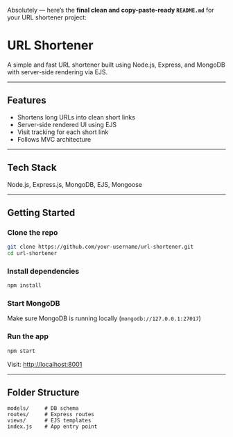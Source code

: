 Absolutely — here’s the **final clean and copy-paste-ready `README.md`** for your URL shortener project:


# URL Shortener

A simple and fast URL shortener built using Node.js, Express, and MongoDB with server-side rendering via EJS.

---

## Features
- Shortens long URLs into clean short links
- Server-side rendered UI using EJS
- Visit tracking for each short link
- Follows MVC architecture

---

## Tech Stack
Node.js, Express.js, MongoDB, EJS, Mongoose

---

## Getting Started

### Clone the repo
```bash
git clone https://github.com/your-username/url-shortener.git
cd url-shortener
```

### Install dependencies

```bash
npm install
```

### Start MongoDB

Make sure MongoDB is running locally (`mongodb://127.0.0.1:27017`)

### Run the app

```bash
npm start
```

Visit: [http://localhost:8001](http://localhost:8001)

---

## Folder Structure

```
models/     # DB schema
routes/     # Express routes
views/      # EJS templates
index.js    # App entry point
```




